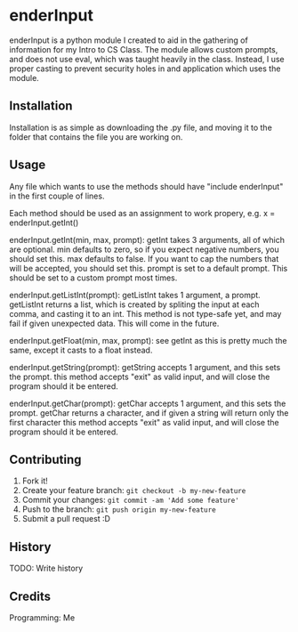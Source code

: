 # enderInput

enderInput is a python module I created to aid in the gathering of information for my Intro to CS Class. The module allows custom prompts, and does not use eval, which was taught heavily in the class. Instead, I use proper casting to prevent security holes in and application which uses the module.

## Installation

Installation is as simple as downloading the .py file, and moving it to the folder that contains the file you are working on.

## Usage

Any file which wants to use the methods should have "include enderInput" in the first couple of lines.

Each method should be used as an assignment to work propery, e.g. x = enderInput.getInt()

enderInput.getInt(min, max, prompt):
  getInt takes 3 arguments, all of which are optional.
  min defaults to zero, so if you expect negative numbers, you should set this.
  max defaults to false. If you want to cap the numbers that will be accepted, you should set this.
  prompt is set to a default prompt. This should be set to a custom prompt most times.

enderInput.getListInt(prompt):
  getListInt takes 1 argument, a prompt.
  getListInt returns a list, which is created by spliting the input at each comma, and casting it to an int.
  This method is not type-safe yet, and may fail if given unexpected data. This will come in the future.
 
enderInput.getFloat(min, max, prompt):
  see getInt as this is pretty much the same, except it casts to a float instead.
  
 enderInput.getString(prompt):
  getString accepts 1 argument, and this sets the prompt.
  this method accepts "exit" as valid input, and will close the program should it be entered.

 enderInput.getChar(prompt):
  getChar accepts 1 argument, and this sets the prompt.
  getChar returns a character, and if given a string will return only the first character
  this method accepts "exit" as valid input, and will close the program should it be entered.

## Contributing

1. Fork it!
2. Create your feature branch: `git checkout -b my-new-feature`
3. Commit your changes: `git commit -am 'Add some feature'`
4. Push to the branch: `git push origin my-new-feature`
5. Submit a pull request :D

## History

TODO: Write history

## Credits

Programming: Me
